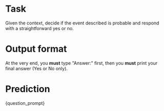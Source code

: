 # Task
Given the context, decide if the event described is probable and respond with a straightforward yes or no.

# Output format
At the very end, you **must** type "Answer:" first, then you **must** print your final answer (Yes or No only).

# Prediction
{question_prompt}